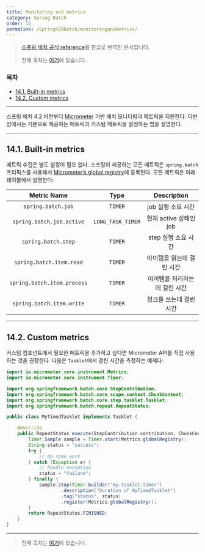 ```yaml
---
title: Monitoring and metrics
category: Spring Batch
order: 15
permalink: /Spring%20Batch/monitoringandmetrics/
---
```


> [스프링 배치 공식 reference](https://docs.spring.io/spring-batch/docs/4.2.x/reference/html/index-single.html#monitoring-and-metrics)를 한글로 번역한 문서입니다.
>
> 전체 목차는 [여기](https://godekdls.github.io/Spring%20Batch/contents/)에 있습니다.

### 목차

- [14.1. Built-in metrics](#141-built-in-metrics)
- [14.2. Custom metrics](#142-custom-metrics)

---

스프링 배치 4.2 버전부터 [Micrometer](https://micrometer.io/) 기반
배치 모니터링과 메트릭을 지원한다.
이번 장에서는 기본으로 제공하는 메트릭과 커스텀 메트릭을 설정하는 법을 설명한다.

---

## 14.1. Built-in metrics

메트릭 수집은 별도 설정이 필요 없다.
스프링이 제공하는 모든 메트릭은 `spring.batch` 프리픽스를 사용해서
[Micrometer’s global registry](https://micrometer.io/docs/concepts#_global_registry)에
등록된다. 
모든 메트릭은 아래 테이블에서 설명한다:

|Metric Name|Type|Description|
|:-----------------:	|:-------------:	|:-------------:	|
|`spring.batch.job`|`TIMER`|job 실행 소요 시간|
|`spring.batch.job.active`|`LONG_TASK_TIMER`|현재 active 상태인 job|
|`spring.batch.step`|`TIMER`|step 실행 소요 시간|
|`spring.batch.item.read`|`TIMER`|아이템을 읽는데 걸린 시간|
|`spring.batch.item.process`|`TIMER`|아이템을 처리하는데 걸린 시간|
|`spring.batch.item.write`|`TIMER`|청크를 쓰는데 걸린 시간|

---

## 14.2. Custom metrics

커스텀 컴포넌트에서 필요한 메트릭을 추가하고 싶다면
Micrometer API를 직접 사용하는 것을 권장한다.
다음은 `Tasklet`에서 걸린 시간을 측정하는 예제다:

```java
import io.micrometer.core.instrument.Metrics;
import io.micrometer.core.instrument.Timer;

import org.springframework.batch.core.StepContribution;
import org.springframework.batch.core.scope.context.ChunkContext;
import org.springframework.batch.core.step.tasklet.Tasklet;
import org.springframework.batch.repeat.RepeatStatus;

public class MyTimedTasklet implements Tasklet {

	@Override
	public RepeatStatus execute(StepContribution contribution, ChunkContext chunkContext) {
		Timer.Sample sample = Timer.start(Metrics.globalRegistry);
		String status = "success";
		try {
			// do some work
		} catch (Exception e) {
			// handle exception
			status = "failure";
		} finally {
			sample.stop(Timer.builder("my.tasklet.timer")
					.description("Duration of MyTimedTasklet")
					.tag("status", status)
					.register(Metrics.globalRegistry));
		}
		return RepeatStatus.FINISHED;
	}
}
```

---

> 전체 목차는 [여기](https://godekdls.github.io/Spring%20Batch/contents/)에 있습니다.
